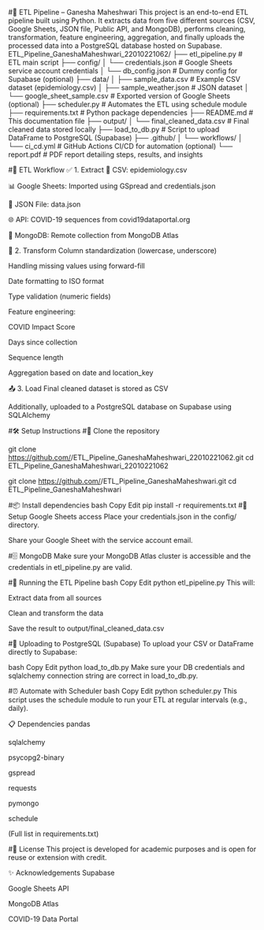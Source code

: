 #🧪 ETL Pipeline – Ganesha Maheshwari
This project is an end-to-end ETL pipeline built using Python. It extracts data from five different sources (CSV, Google Sheets, JSON file, Public API, and MongoDB), performs cleaning, transformation, feature engineering, aggregation, and finally uploads the processed data into a PostgreSQL database hosted on Supabase.
ETL_Pipeline_GaneshaMaheshwari_22010221062/
├── etl_pipeline.py              # ETL main script
├── config/
│   └── credentials.json         # Google Sheets service account credentials
│   └── db_config.json           # Dummy config for Supabase (optional)
├── data/
│   ├── sample_data.csv          # Example CSV dataset (epidemiology.csv)
│   ├── sample_weather.json      # JSON dataset
│   └── google_sheet_sample.csv  # Exported version of Google Sheets (optional)
├── scheduler.py                 # Automates the ETL using schedule module
├── requirements.txt             # Python package dependencies
├── README.md                    # This documentation file
├── output/
│   └── final_cleaned_data.csv   # Final cleaned data stored locally
├── load_to_db.py                # Script to upload DataFrame to PostgreSQL (Supabase)
├── .github/
│   └── workflows/
│       └── ci_cd.yml            # GitHub Actions CI/CD for automation (optional)
└── report.pdf                   # PDF report detailing steps, results, and insights


#🚀 ETL Workflow
✅ 1. Extract
📄 CSV: epidemiology.csv

📊 Google Sheets: Imported using GSpread and credentials.json

🧾 JSON File: data.json

🌐 API: COVID-19 sequences from covid19dataportal.org

🍃 MongoDB: Remote collection from MongoDB Atlas

🔧 2. Transform
Column standardization (lowercase, underscore)

Handling missing values using forward-fill

Date formatting to ISO format

Type validation (numeric fields)

Feature engineering:

COVID Impact Score

Days since collection

Sequence length

Aggregation based on date and location_key

📤 3. Load
Final cleaned dataset is stored as CSV

Additionally, uploaded to a PostgreSQL database on Supabase using SQLAlchemy

#🛠️ Setup Instructions
#🔗 Clone the repository

git clone https://github.com/<your-username>/ETL_Pipeline_GaneshaMaheshwari_22010221062.git
cd ETL_Pipeline_GaneshaMaheshwari_22010221062

git clone https://github.com/<your-username>/ETL_Pipeline_GaneshaMaheshwari.git
cd ETL_Pipeline_GaneshaMaheshwari

#📦 Install dependencies
bash
Copy
Edit
pip install -r requirements.txt
#🔑 Setup Google Sheets access
Place your credentials.json in the config/ directory.

Share your Google Sheet with the service account email.

#🗄️ MongoDB
Make sure your MongoDB Atlas cluster is accessible and the credentials in etl_pipeline.py are valid.

#🧪 Running the ETL Pipeline
bash
Copy
Edit
python etl_pipeline.py
This will:

Extract data from all sources

Clean and transform the data

Save the result to output/final_cleaned_data.csv

#🧬 Uploading to PostgreSQL (Supabase)
To upload your CSV or DataFrame directly to Supabase:

bash
Copy
Edit
python load_to_db.py
Make sure your DB credentials and sqlalchemy connection string are correct in load_to_db.py.

#⏰ Automate with Scheduler
bash
Copy
Edit
python scheduler.py
This script uses the schedule module to run your ETL at regular intervals (e.g., daily).

📋 Dependencies
pandas

sqlalchemy

psycopg2-binary

gspread

requests

pymongo

schedule

(Full list in requirements.txt)

#📄 License
This project is developed for academic purposes and is open for reuse or extension with credit.

✨ Acknowledgements
Supabase

Google Sheets API

MongoDB Atlas

COVID-19 Data Portal
